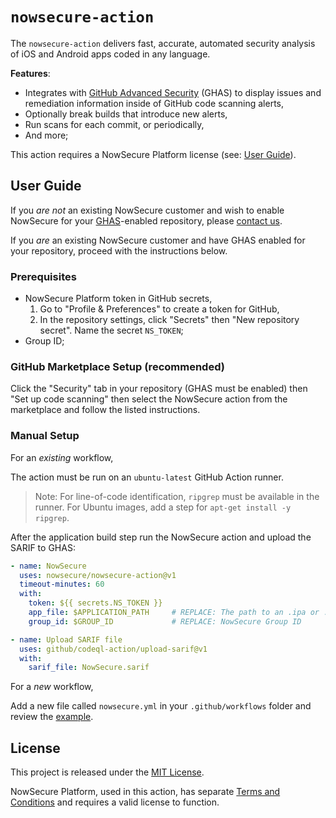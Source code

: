 # `nowsecure-action`

The `nowsecure-action` delivers fast, accurate, automated security analysis of iOS and Android apps coded in any language.

**Features**:

* Integrates with [GitHub Advanced Security](https://docs.github.com/en/get-started/learning-about-github/about-github-advanced-security) (GHAS) to display issues and remediation information inside of GitHub code scanning alerts,
* Optionally break builds that introduce new alerts,
* Run scans for each commit, or periodically,
* And more;

This action requires a NowSecure Platform license (see: [User Guide](#user-guide)).

## User Guide

If you *are not* an existing NowSecure customer and wish to enable NowSecure for your [GHAS](https://docs.github.com/en/get-started/learning-about-github/about-github-advanced-security)-enabled repository, please [contact us](https://info.nowsecure.com/github-request).

If you *are* an existing NowSecure customer and have GHAS enabled for your repository, proceed with the instructions below.

### Prerequisites

* NowSecure Platform token in GitHub secrets,
  1. Go to "Profile & Preferences" to create a token for GitHub,
  2. In the repository settings, click "Secrets" then "New repository secret". Name the secret `NS_TOKEN`;
* Group ID;

### GitHub Marketplace Setup (recommended)

Click the "Security" tab in your repository (GHAS must be enabled) then "Set up code scanning" then select the NowSecure action from the marketplace and follow the listed instructions. 

### Manual Setup

For an _existing_ workflow,

The action must be run on an `ubuntu-latest` GitHub Action runner.

> Note: For line-of-code identification, `ripgrep` must be available in the runner. For Ubuntu images, add a step for `apt-get install -y ripgrep`.

After the application build step run the NowSecure action and upload the SARIF to GHAS:
```yml
- name: NowSecure
  uses: nowsecure/nowsecure-action@v1
  timeout-minutes: 60
  with:
    token: ${{ secrets.NS_TOKEN }}
    app_file: $APPLICATION_PATH		# REPLACE: The path to an .ipa or .apk
    group_id: $GROUP_ID				# REPLACE: NowSecure Group ID

- name: Upload SARIF file
  uses: github/codeql-action/upload-sarif@v1
  with:
    sarif_file: NowSecure.sarif
```

For a _new_ workflow,

Add a new file called `nowsecure.yml` in your `.github/workflows` folder and review the [example](workflows/nowsecure.yml).

## License

This project is released under the [MIT License](https://github.com/nowsecure/nowsecure-action/blob/master/LICENSE).

NowSecure Platform, used in this action, has separate [Terms and Conditions](https://www.nowsecure.com/terms-and-conditions/) and requires a valid license to function.

<!--  -->